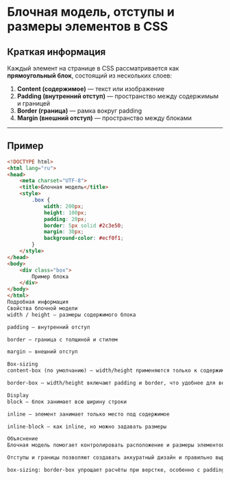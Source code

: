 # Блочная модель, отступы и размеры элементов в CSS

## Краткая информация
Каждый элемент на странице в CSS рассматривается как **прямоугольный блок**, состоящий из нескольких слоев:

1. **Content (содержимое)** — текст или изображение  
2. **Padding (внутренний отступ)** — пространство между содержимым и границей  
3. **Border (граница)** — рамка вокруг padding  
4. **Margin (внешний отступ)** — пространство между блоками  

---

## Пример

```html
<!DOCTYPE html>
<html lang="ru">
<head>
    <meta charset="UTF-8">
    <title>Блочная модель</title>
    <style>
        .box {
            width: 200px;
            height: 100px;
            padding: 20px;
            border: 5px solid #2c3e50;
            margin: 30px;
            background-color: #ecf0f1;
        }
    </style>
</head>
<body>
    <div class="box">
        Пример блока
    </div>
</body>
</html>
Подробная информация
Свойства блочной модели
width / height — размеры содержимого блока

padding — внутренний отступ

border — граница с толщиной и стилем

margin — внешний отступ

Box-sizing
content-box (по умолчанию) — width/height применяются только к содержимому

border-box — width/height включают padding и border, что удобнее для верстки

Display
block — блок занимает всю ширину строки

inline — элемент занимает только место под содержимое

inline-block — как inline, но можно задавать размеры

Объяснение
Блочная модель помогает контролировать расположение и размеры элементов

Отступы и границы позволяют создавать аккуратный дизайн и правильно выравнивать блоки

box-sizing: border-box упрощает расчёты при верстке, особенно с padding и border